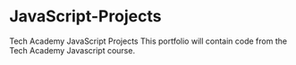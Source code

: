 # JavaScript-Projects
 Tech Academy JavaScript Projects
This portfolio will contain code from the Tech Academy Javascript course.
